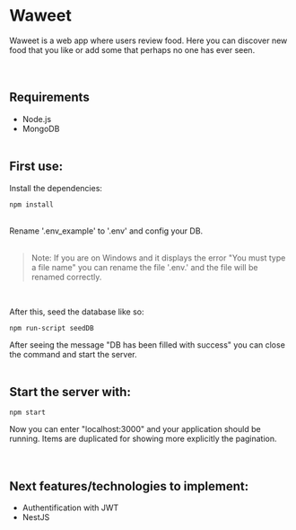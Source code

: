 # Waweet
Waweet is a web app where users review food. Here you can discover new food that you like or add some that perhaps no one has ever seen.
<br/><br/><br/>

## Requirements
- Node.js
- MongoDB
<br/><br/>

## First use:
Install the dependencies:
```
npm install
```
<br/>
Rename '.env_example' to '.env' and config your DB.
<br/><br/>

> Note: If you are on Windows and it displays the error "You must type a file name" you can rename the file '.env.' and the file will be renamed correctly.

<br/>

After this, seed the database like so:
```
npm run-script seedDB
```

After seeing the message \"DB has been filled with success\" you can close the command and start the server.
<br/><br/>

## Start the server with:
```
npm start
```

Now you can enter \"localhost:3000\" and your application should be running. Items are duplicated for showing more explicitly the pagination.
<br/><br/><br/>

## Next features/technologies to implement:
- Authentification with JWT
- NestJS
